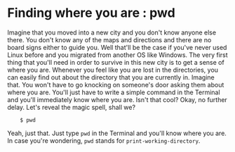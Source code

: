 # Finding where you are : pwd
Imagine that you moved into a new city and you don't know anyone else there. You don't know any of the maps and directions and there are no board signs either to guide you. Well that'll be the case if you've never used Linux before and you migrated from another OS like Windows. The very first thing that you'll need in order to survive in this new city is to get a sense of where you are. Whenever you feel like you are lost in the directories, you can easily find out about the directory that you are currently in. Imagine that. You won't have to go knocking on someone's door asking them about where you are. You'll just have to write a simple command in the Terminal and you'll immediately know where you are. Isn't that cool? Okay, no further delay. Let's reveal the magic spell, shall we?
```
    $ pwd
```
Yeah, just that. Just type `pwd` in the Terminal and you'll know where you are. In case you're wondering, `pwd` stands for `print-working-directory`.